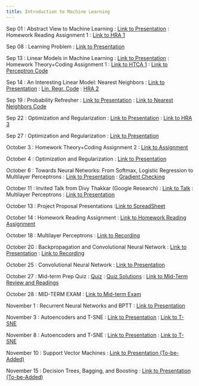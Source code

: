 ```yaml
---
title: Introduction to Machine Learning
---
```


Sep 01
: Abstract View to Machine Learning
  : [Link to Presentation](https://drive.google.com/file/d/1E5q8f3SeoVT2ahzhLvc_whtuY-g5rw_e/view?usp=sharing)
: Homework Reading Assignment 1
  : [Link to HRA 1](https://drive.google.com/file/d/1tvtsEGGdR6leQZ8zwM1qyrDIMf4JXvBB/view?usp=sharing)

Sep 08
: Learning Problem
  : [Link to Presentation](https://drive.google.com/file/d/1XHwWrnU8-UojYn_UkcT-Y4rCq28cjBYS/view?usp=sharing)

Sep 13
: Linear Models in Machine Learning
  : [Link to Presentation](https://drive.google.com/file/d/1w3TZBX4Bn4Igakx560bdQkWts2znf_J1/view?usp=sharing)
: Homework Theory+Coding Assignment 1
  : [Link to HTCA 1](https://drive.google.com/file/d/1hcmDsrABRj-Lghl4fIdL-taLV6Or59I_/view?usp=sharing)
  : [Link to Perceptron Code](https://drive.google.com/file/d/1Zrg1iIXKC2p4ijDByN2tHwTZ0DFXVYDz/view?usp=sharing)

Sep 14
: An Interesting Linear Model: Nearest Neighbors
  : [Link to Presentation](https://drive.google.com/file/d/1Zn-MoJ_Ip3eIamCe-MYmQTo4IgJq07TG/view?usp=sharing)
  : [Lin. Regr. Code](https://drive.google.com/file/d/1oUZedRmmTdtLFc9PFY4Q5ldXXlk9wWjh/view?usp=sharing)
  : [HRA 2](https://drive.google.com/file/d/1jgGYGvBOr6q5KtGRB6aE8ljK8vY0JlZQ/view?usp=sharing)

Sep 19
: Probability Refresher
  : [Link to Presentation](https://drive.google.com/file/d/1f8G3vIgVE6MW0z1zjmUFJsDWF1-oZPFl/view?usp=sharing)
  : [Link to Nearest Neighbors Code](https://drive.google.com/file/d/1HkWzEQk6CYVi0u22BFVgn6OjMyoDZvmK/view?usp=sharing)

Sep 22
: Optimization and Regularization
  : [Link to Presentation](https://drive.google.com/file/d/1nOATBDF7UGKjxjJOsyWEm8bw3ReAytNf/view?usp=sharing)
  : [Link to HRA 3](https://drive.google.com/file/d/1rvfiVAjj6BANHyDwbm9R9xVWP1grjwox/view?usp=sharing)

Sep 27
: Optimization and Regularization
  : [Link to Presentation](https://drive.google.com/file/d/1TuggAjzar1QZMSo-S9tF0BOBMBmfOYGW/view?usp=sharing)

October 3
: Homework Theory+Coding Assignment 2
  : [Link to Assignment](https://drive.google.com/file/d/1ikmF8MthDoMMahNALFCeYnTknGOREq7e/view?usp=sharing)

October 4
: Optimization and Regularization
  : [Link to Presentation](https://drive.google.com/file/d/1TuggAjzar1QZMSo-S9tF0BOBMBmfOYGW/view?usp=sharing)

October 6
: Towards Neural Networks: From Softmax, Logistic Regression to Multilayer Perceptrons
  : [Link to Presentation](https://drive.google.com/file/d/1f6hmGJwvZ-Bo3X7qWFL7MAYrLJkSVmpU/view?usp=sharing)
  : [Gradient Checking](https://github.com/stephencwelch/Neural-Networks-Demystified/blob/master/Part%205%20Numerical%20Gradient%20Checking.ipynb)

October 11
: Invited Talk from Divy Thakkar (Google Research)
  : [Link to Talk](https://manasgaur.github.io/CMSC-678/GuestLectures/)
: Multilayer Perceptrons
  : [Link to Presentation](https://drive.google.com/file/d/1f6hmGJwvZ-Bo3X7qWFL7MAYrLJkSVmpU/view?usp=sharing)

October 13
: Project Proposal Presentations
  :[Link to SpreadSheet](https://docs.google.com/spreadsheets/d/17Wv_hqMpghsEjdN6DaV2cs5DhWvQc7g0pIOTmz7Hcvk/edit?usp=sharing)

October 14
: Homework Reading Assignment
  : [Link to Homework Reading Assignment](https://drive.google.com/file/d/1D27Im7r1qwiSA_S9zLsUeprELar9khas/view?usp=sharing)

October 18
: Multilayer Perceptrons
  : [Link to Recording](https://drive.google.com/file/d/1-Y0xzPXF4jgocjN7CFC1f0Mu3k35pW35/view?usp=sharing)

October 20
: Backpropagation and Convolutional Neural Network
  : [Link to Presentation](https://drive.google.com/file/d/1R_8iRPGF4Ry3nTBvZYBVdITcPG5nIq3Y/view?usp=sharing)
  : [Link to Recording](https://drive.google.com/file/d/17QVcUhWSfwbOIvUzxdAcWV7AnCaSCdrQ/view?usp=sharing)

October 25
: Convolutional Neural Network
  : [Link to Presentation](https://drive.google.com/file/d/1R_8iRPGF4Ry3nTBvZYBVdITcPG5nIq3Y/view?usp=sharing)

October 27
: Mid-term Prep Quiz
  : [Quiz](#)
  : [Quiz Solutions](#)
  : [Link to Mid-Term Review and Readings](https://drive.google.com/file/d/1QSS844ghSn1NeVT7A7MwuMP2e57s3A9M/view?usp=sharing)

October 28
: MID-TERM EXAM
  : [Link to Mid-term Exam](https://drive.google.com/file/d/1WtOt200rCZcyEGfpK12Dlf9ZKSLD2dtK/view?usp=sharing)

November 1
: Recurrent Neural Networks and BPTT
  : [Link to Presentation](https://drive.google.com/file/d/1B6ct8nW6BjdaIdUj0mt10joeZTbEA2ct/view?usp=share_link)

November 3
: Autoencoders and T-SNE
  : [Link to Presentation](https://drive.google.com/file/d/1KUGIG159p5njQ5DAMS5YOjN0qdm0PxVC/view?usp=sharing)
  : [Link to T-SNE](https://docs.google.com/presentation/d/19WThIMrzeFchTC-ppDylm-POumha4LU-rrZUJ62Yc9U/edit?usp=sharing)

November 8
: Autoencoders and T-SNE
  : [Link to Presentation](https://drive.google.com/file/d/1KUGIG159p5njQ5DAMS5YOjN0qdm0PxVC/view?usp=sharing)
  : [Link to T-SNE](https://docs.google.com/presentation/d/19WThIMrzeFchTC-ppDylm-POumha4LU-rrZUJ62Yc9U/edit?usp=sharing)

November 10
: Support Vector Machines
  : [Link to Presentation (To-be-Added)](#)

November 15
: Decision Trees, Bagging, and Boosting
  : [Link to Presentation (To-be-Added)](#)